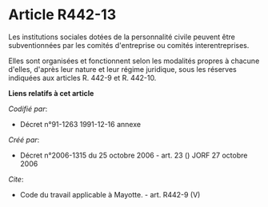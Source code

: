 # Article R442-13

Les institutions sociales dotées de la personnalité civile peuvent être subventionnées par les comités d'entreprise ou
comités interentreprises. 

Elles sont organisées et fonctionnent selon les modalités propres à chacune d'elles, d'après leur nature et leur régime
juridique, sous les réserves indiquées aux articles R. 442-9 et R. 442-10.

**Liens relatifs à cet article**

_Codifié par_:

  - Décret n°91-1263 1991-12-16 annexe

_Créé par_:

  - Décret n°2006-1315 du 25 octobre 2006 - art. 23 () JORF 27 octobre 2006

_Cite_:

  - Code du travail applicable à Mayotte. - art. R442-9 (V)
